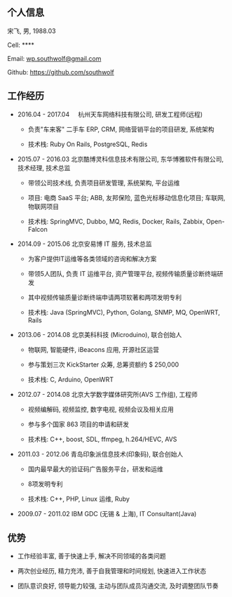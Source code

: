 ## 个人信息

宋飞,    男, 1988.03

Cell:   ****

Email:  wp.southwolf@gmail.com

Github: https://github.com/southwolf


## 工作经历

* 2016.04 - 2017.04     杭州天车网络科技有限公司, 研发工程师(远程)

	* 负责"车来客" 二手车 ERP, CRM, 网络营销平台的项目研发, 系统架构

	* 技术栈: Ruby On Rails, PostgreSQL, Redis

* 2015.07 - 2016.03 北京酷博灵科信息技术有限公司, 东华博雅软件有限公司, 技术经理, 技术总监

	* 带领公司技术线, 负责项目研发管理, 系统架构, 平台运维

	* 项目: 电商 SaaS 平台; ABB, 友邦保险, 蓝色光标移动信息化项目; 车联网, 物联网项目

	* 技术栈: SpringMVC, Dubbo, MQ, Redis, Docker, Rails, Zabbix, Open-Falcon

* 2014.09 - 2015.06 北京安易博 IT 服务, 技术总监

	* 为客户提供IT运维等各类领域的咨询和解决方案

	* 带领5人团队, 负责 IT 运维平台, 资产管理平台, 视频传输质量诊断终端研发

	* 其中视频传输质量诊断终端申请两项软著和两项发明专利

	* 技术栈: Java (SpringMVC), Python, Golang, SNMP, MQ, OpenWRT, Rails


* 2013.06 - 2014.08 北京美科科技 (Microduino), 联合创始人

	* 物联网, 智能硬件, iBeacons 应用, 开源社区运营

	* 参与策划三次 KickStarter 众筹, 总筹资额约 $ 250,000

	* 技术栈: C, Arduino, OpenWRT

* 2012.07 - 2014.08 北京大学数字媒体研究所(AVS 工作组), 工程师

	* 视频编解码, 视频监控, 数字电视, 视频会议及相关应用

	* 参与多个国家 863 项目的申请和研发

	* 技术栈: C++, boost, SDL, ffmpeg, h.264/HEVC, AVS

* 2011.03 - 2012.06 青岛印象派信息技术(印象码), 联合创始人

	* 国内最早最大的验证码广告服务平台，研发和运维

	* 8项发明专利

	* 技术栈: C++, PHP, Linux 运维, Ruby

* 2009.07 - 2011.02 IBM GDC (无锡 & 上海), IT Consultant(Java)

## 优势

* 工作经验丰富, 善于快速上手, 解决不同领域的各类问题

* 两次创业经历, 精力充沛, 善于自我管理和时间规划, 快速进入工作状态

* 团队意识良好, 领导能力较强, 主动与团队成员沟通交流, 及时调整团队节奏
